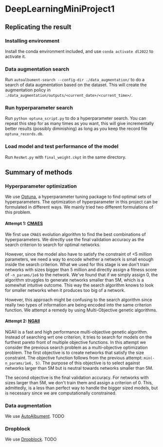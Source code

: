 # DeepLearningMiniProject1
## Replicating the result
### Installing environment
Install the conda environment included, and use `conda activate dl2022` to activate it.
### Data augmentation search
Run `autoalbument-search --config-dir ./data_augmentation/` to do a search of data augmentation based on the dataset. This will create the augmentation policy in `./data_augmentation/outputs/<current_date>/<current_time>/`.
### Run hyperparameter search
Run `python optuna_script.py` to do a hyperparameter search. You can repeat this step for as many times as you want, this will give incrementally better results (possibly diminishing) as long as you keep the record file `optuna_records.db`.
### Load model and test performance of the model
Run `ResNet.py` with `final_weight.ckpt` in the same directory.

## Summary of methods
### Hyperparameter optimization
We use [Optuna](https://optuna.org/), a hyperparameter tuning package to find optimal sets of hyperparameters. 
The optimization of hyperparameter in this project can be formulated in different ways. We mainly tried two different formulations of this problem.
#### Attempt 1: [CMAES](https://arxiv.org/pdf/1604.00772.pdf)
We first use `CMAES` evolution algorithm to find the best combinations of hyperparameters. We directly use the final validation accuracy as the search criterion to search for optimal networks.

However, since the model also have to satisfy the constraint of <5 million parameters, we need a way to encode whether a network is small enough inside the search criterion. What we used for this stage
is we don't train networks with sizes bigger than 5 million and directly assign a fitness score of `-n_params/1e6` to the network. We've found that if we simply assign 0, the algorithm struggles to generate networks smaller than 5M, which is a somewhat intuitive outcome.
This way the search algorithm knows to look for smaller networks when it produces too big of a network.

However, this approach might be confusing to the search algorithm since really two types of information are being encoded into the same criterion function. We attempt a remedy by using Multi-Objective genetic algorithms.

#### Attempt 2: [NGAII](https://ieeexplore.ieee.org/document/996017)
NGAII is a fast and high performance multi-objective genetic algorithm. Instead of searching wrt one criterion, it tries to search for models on the furthest pareto front of multiple objective functions. In this attempt we consider the previous search problem as a multi-objective optimization problem. The first objective is to 
create networks that satisfy the size constraint. The objective function follows from the previous attempt: `min(-n_params/1e6, 5)`. The purpose of this objective is to select against networks larger than 5M but is neutral towards networks smaller than 5M.

The second objective is the final validation accuracy. For networks with sizes larger than 5M, we don't train them and assign a criterion of 0. This, admittedly, is a less than perfect way to handle the bigger sized models, but is necessary since we are computationally constrained.

### Data augmentation
We use [AutoAlbument](https://github.com/albumentations-team/autoalbument).
TODO

### Dropblock
We use [Dropblock](https://arxiv.org/abs/1810.12890).
TODO

